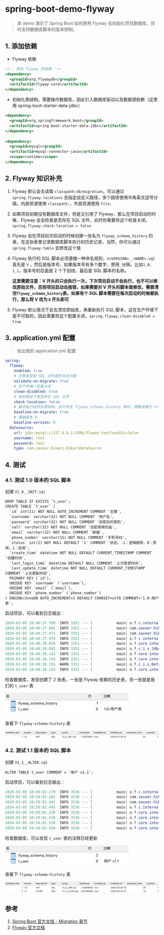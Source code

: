 # spring-boot-demo-flyway

> 本 demo 演示了 Spring Boot 如何使用 Flyway 去初始化项目数据库，同时支持数据库脚本的版本控制。

## 1. 添加依赖

- Flyway 依赖

```xml
<!-- 添加 flyway 的依赖 -->
<dependency>
  <groupId>org.flywaydb</groupId>
  <artifactId>flyway-core</artifactId>
</dependency>
```

- 初始化表结构，需要操作数据库，因此引入数据库驱动以及数据源依赖（这里用 spring-boot-starter-data-jdbc）

```xml
<dependency>
  <groupId>org.springframework.boot</groupId>
  <artifactId>spring-boot-starter-data-jdbc</artifactId>
</dependency>

<dependency>
  <groupId>mysql</groupId>
  <artifactId>mysql-connector-java</artifactId>
  <scope>runtime</scope>
</dependency>
```

## 2. Flyway 知识补充

1. Flyway 默认会去读取 `classpath:db/migration`，可以通过 `spring.flyway.locations` 去指定自定义路径，多个路径使用半角英文逗号分隔，内部资源使用 `classpath:`，外部资源使用 `file:`

2. 如果项目初期没有数据库文件，但是又引用了 Flyway，那么在项目启动的时候，Flyway 会去检查是否存在 SQL 文件，此时你需要将这个检查关闭，`spring.flyway.check-location = false`

3. Flyway 会在项目初次启动的时候创建一张名为 `flyway_schema_history` 的表，在这张表里记录数据库脚本执行的历史记录，当然，你可以通过 `spring.flyway.table` 去修改这个值

4. Flyway 执行的 SQL 脚本必须遵循一种命名规则，`V<VERSION>__<NAME>.sql` 首先是 `V` ，然后是版本号，如果版本号有多个数字，使用`_`分隔，比如`1_0`、`1_1`，版本号的后面是 2 个下划线，最后是 SQL 脚本的名称。

   **这里需要注意：V 开头的只会执行一次，下次项目启动不会执行，也不可以修改原始文件，否则项目启动会报错，如果需要对 V 开头的脚本做修改，需要清空`flyway_schema_history`表，如果有个 SQL 脚本需要在每次启动的时候都执行，那么将 V 改为 `R` 开头即可**

5. Flyway 默认情况下会去清空原始库，再重新执行 SQL 脚本，这在生产环境下是不可取的，因此需要将这个配置关闭，`spring.flyway.clean-disabled = true`

## 3. application.yml 配置

> 贴出我的 application.yml 配置

```yaml
spring:
  flyway:
    enabled: true
    # 迁移前校验 SQL 文件是否存在问题
    validate-on-migrate: true
    # 生产环境一定要关闭
    clean-disabled: true
    # 校验路径下是否存在 SQL 文件
    check-location: false
    # 最开始已经存在表结构，且不存在 flyway_schema_history 表时，需要设置为 true
    baseline-on-migrate: true
    # 基础版本 0
    baseline-version: 0
  datasource:
    url: jdbc:mysql://127.0.0.1:3306/flyway-test?useSSL=false
    username: root
    password: root
    type: com.zaxxer.hikari.HikariDataSource
```

## 4. 测试

### 4.1. 测试 1.0 版本的 SQL 脚本

创建 `V1_0__INIT.sql` 

```mysql
DROP TABLE IF EXISTS `t_user`;
CREATE TABLE `t_user` (
  `id` int(11) NOT NULL AUTO_INCREMENT COMMENT '主键',
  `username` varchar(32) NOT NULL COMMENT '用户名',
  `password` varchar(32) NOT NULL COMMENT '加密后的密码',
  `salt` varchar(32) NOT NULL COMMENT '加密使用的盐',
  `email` varchar(32) NOT NULL COMMENT '邮箱',
  `phone_number` varchar(15) NOT NULL COMMENT '手机号码',
  `status` int(2) NOT NULL DEFAULT '1' COMMENT '状态，-1：逻辑删除，0：禁用，1：启用',
  `create_time` datetime NOT NULL DEFAULT CURRENT_TIMESTAMP COMMENT '创建时间',
  `last_login_time` datetime DEFAULT NULL COMMENT '上次登录时间',
  `last_update_time` datetime NOT NULL DEFAULT CURRENT_TIMESTAMP COMMENT '上次更新时间',
  PRIMARY KEY (`id`),
  UNIQUE KEY `username` (`username`),
  UNIQUE KEY `email` (`email`),
  UNIQUE KEY `phone_number` (`phone_number`)
) ENGINE=InnoDB AUTO_INCREMENT=3 DEFAULT CHARSET=utf8 COMMENT='1.0-用户表';
```

启动项目，可以看到日志输出：

```java
2020-03-05 10:48:37.799  INFO 3351 --- [           main] o.f.c.internal.license.VersionPrinter    : Flyway Community Edition 5.2.1 by Boxfuse
2020-03-05 10:48:37.802  INFO 3351 --- [           main] com.zaxxer.hikari.HikariDataSource       : HikariPool-1 - Starting...
2020-03-05 10:48:37.971  INFO 3351 --- [           main] com.zaxxer.hikari.HikariDataSource       : HikariPool-1 - Start completed.
2020-03-05 10:48:37.974  INFO 3351 --- [           main] o.f.c.internal.database.DatabaseFactory  : Database: jdbc:mysql://127.0.0.1:3306/flyway-test (MySQL 5.7)
2020-03-05 10:48:38.039  INFO 3351 --- [           main] o.f.core.internal.command.DbValidate     : Successfully validated 1 migration (execution time 00:00.015s)
2020-03-05 10:48:38.083  INFO 3351 --- [           main] o.f.c.i.s.JdbcTableSchemaHistory         : Creating Schema History table: `flyway-test`.`flyway_schema_history`
2020-03-05 10:48:38.143  INFO 3351 --- [           main] o.f.core.internal.command.DbMigrate      : Current version of schema `flyway-test`: << Empty Schema >>
2020-03-05 10:48:38.144  INFO 3351 --- [           main] o.f.core.internal.command.DbMigrate      : Migrating schema `flyway-test` to version 1.0 - INIT
2020-03-05 10:48:38.156  WARN 3351 --- [           main] o.f.c.i.s.DefaultSqlScriptExecutor       : DB: Unknown table 'flyway-test.t_user' (SQL State: 42S02 - Error Code: 1051)
2020-03-05 10:48:38.183  INFO 3351 --- [           main] o.f.core.internal.command.DbMigrate      : Successfully applied 1 migration to schema `flyway-test` (execution time 00:00.100s)
```

检查数据库，发现创建了 2 张表，一张是 Flyway 依赖的历史表，另一张就是我们的 `t_user` 表

<img src="assets/image-20200305105632047.png" alt="image-20200305105632047" style="zoom:50%;" />

查看下 `flyway-schema-history` 表

<img src="assets/image-20200305110147176.png" alt="image-20200305110147176" style="zoom:50%;" />

### 4.2. 测试 1.1 版本的 SQL 脚本

创建 `V1_1__ALTER.sql` 

```mysql
ALTER TABLE t_user COMMENT = '用户 v1.1';
```

启动项目，可以看到日志输出：

```java
2020-03-05 10:59:02.279  INFO 3536 --- [           main] o.f.c.internal.license.VersionPrinter    : Flyway Community Edition 5.2.1 by Boxfuse
2020-03-05 10:59:02.282  INFO 3536 --- [           main] com.zaxxer.hikari.HikariDataSource       : HikariPool-1 - Starting...
2020-03-05 10:59:02.442  INFO 3536 --- [           main] com.zaxxer.hikari.HikariDataSource       : HikariPool-1 - Start completed.
2020-03-05 10:59:02.445  INFO 3536 --- [           main] o.f.c.internal.database.DatabaseFactory  : Database: jdbc:mysql://127.0.0.1:3306/flyway-test (MySQL 5.7)
2020-03-05 10:59:02.530  INFO 3536 --- [           main] o.f.core.internal.command.DbValidate     : Successfully validated 2 migrations (execution time 00:00.018s)
2020-03-05 10:59:02.538  INFO 3536 --- [           main] o.f.core.internal.command.DbMigrate      : Current version of schema `flyway-test`: 1.0
2020-03-05 10:59:02.538  INFO 3536 --- [           main] o.f.core.internal.command.DbMigrate      : Migrating schema `flyway-test` to version 1.1 - ALTER
2020-03-05 10:59:02.564  INFO 3536 --- [           main] o.f.core.internal.command.DbMigrate      : Successfully applied 1 migration to schema `flyway-test` (execution time 00:00.029s)
```

检查数据库，可以发现 `t_user` 表的注释已经更新

<img src="assets/image-20200305105958181.png" alt="image-20200305105958181" style="zoom:50%;" />

查看下 `flyway-schema-history` 表

<img src="assets/image-20200305110057768.png" alt="image-20200305110057768" style="zoom:50%;" />

## 参考

1. [Spring Boot 官方文档 - Migration 章节](https://docs.spring.io/spring-boot/docs/2.1.0.RELEASE/reference/htmlsingle/#howto-execute-flyway-database-migrations-on-startup)
2. [Flyway 官方文档](https://flywaydb.org/documentation/)